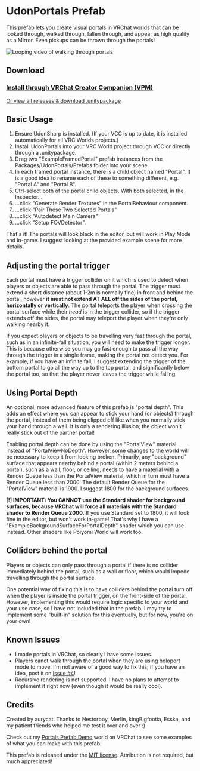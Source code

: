 # UdonPortals Prefab

This prefab lets you create visual portals in VRChat worlds that can be looked through, walked through, fallen through, and appear as high quality as a Mirror. Even pickups can be thrown through the portals!  

![Looping video of walking through portals](.github/resources/videodemo.gif)


## Download

### [Install through VRChat Creator Companion (VPM)](https://aurycat.github.io/vpm)

[Or view all releases & download .unitypackage](https://github.com/aurycat/UdonPortals/releases)


## Basic Usage

1. Ensure UdonSharp is installed. (If your VCC is up to date, it is installed automatically for all VRC Worlds projects.)
2. Install UdonPortals into your VRC World project through VCC or directly through a .unitypackage.
3. Drag two "ExampleFramedPortal" prefab instances from the Packages/UdonPortals/Prefabs folder into your scene.
4. In each framed portal instance, there is a child object named "Portal". It is a good idea to rename each of these to something different, e.g. "Portal A" and "Portal B".
5. Ctrl-select both of the portal child objects. With both selected, in the Inspector...
6. ...click "Generate Render Textures" in the PortalBehaviour component.
7. ...click "Pair These Two Selected Portals"
8. ...click "Autodetect Main Camera"
9. ...click "Setup FOVDetector".

That's it! The portals will look black in the editor, but will work in Play Mode and in-game. I suggest looking at the provided example scene for more details.


## Adjusting the portal trigger

Each portal must have a trigger collider on it which is used to detect when players or objects are able to pass through the portal. The trigger must extend a short distance (about 1-2m is normally fine) in front and behind the portal, however **it must not extend AT ALL off the sides of the portal, horizontally or vertically**. The portal teleports the player when crossing the portal surface while their *head* is in the trigger collider, so if the trigger extends off the sides, the portal may teleport the player when they're only walking nearby it.

If you expect players or objects to be travelling very fast through the portal, such as in an infinite-fall situation, you will need to make the trigger longer. This is because otherwise you may go fast enough to pass all the way through the trigger in a single frame, making the portal not detect you. For example, if you have an infinite fall, I suggest extending the trigger of the bottom portal to go all the way up to the top portal, and significantly below the portal too, so that the player never leaves the trigger while falling.


## Using Portal Depth

An optional, more advanced feature of this prefab is "portal depth". This adds an effect where you can appear to stick your hand (or objects) through the portal, instead of them being clipped off like when you normally stick your hand through a wall. It is only a rendering illusion; the object won't really stick out of the partner portal!

Enabling portal depth can be done by using the "PortalView" material instead of "PortalViewNoDepth". However, some changes to the world will be necessary to keep it from looking broken. Primarily, any "background" surface that appears nearby behind a portal (within 2 meters behind a portal), such as a wall, floor, or ceiling, needs to have a material with a Render Queue less than the PortalView material, which in turn must have a Render Queue less than 2000. The default Render Queue for the "PortalView" material is 1900. I suggest 1800 for the background surfaces.

**[!] IMPORTANT: You CANNOT use the Standard shader for background surfaces, because VRChat will force all materials with the Standard shader to Render Queue 2000.** If you use Standard set to 1800, it will look fine in the editor, but won't work in-game! That's why I have a "ExampleBackgroundSurfaceForPortalDepth" shader which you can use instead. Other shaders like Poiyomi World will work too.


## Colliders behind the portal

Players or objects can only pass through a portal if there is no collider immediately behind the portal, such as a wall or floor, which would impede travelling through the portal surface.

One potential way of fixing this is to have colliders behind the portal turn off when the player is inside the portal trigger, on the front-side of the portal. However, implementing this would require logic specific to your world and your use case, so I have not included that in the prefab. I may try to implement some "built-in" solution for this eventually, but for now, you're on your own!


## Known Issues

- I made portals in VRChat, so clearly I have some issues.
- Players canot walk through the portal when they are using holoport mode to move. I'm not aware of a good way to fix this; if you have an idea, post it on [Issue #4](https://github.com/aurycat/UdonPortals/issues/4)!
- Recursive rendering is not supported. I have no plans to attempt to implement it right now (even though it would be really cool).


## Credits

Created by aurycat. Thanks to Nestorboy, Merlin, kingBigfootia, Esska, and my patient friends who helped me test it over and over :)

Check out my [Portals Prefab Demo](https://vrchat.com/home/world/wrld_c6dc655d-e665-4a26-abc9-da0617257bc0) world on VRChat to see some examples of what you can make with this prefab.

This prefab is released under the [MIT license](https://mit-license.org/). Attribution is not required, but much appreciated!